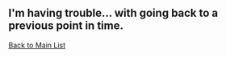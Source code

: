 ## I'm having trouble... with going back to a previous point in time.

[Back to Main List](../../..)
